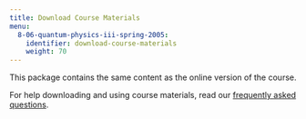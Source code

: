 ```yaml
---
title: Download Course Materials
menu:
  8-06-quantum-physics-iii-spring-2005:
    identifier: download-course-materials
    weight: 70
---
```

This package contains the same content as the online version of the course.

For help downloading and using course materials, read our [frequently asked questions](http://ocw.mit.edu/help/faq-technology/).